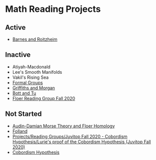 # Math Reading Projects

## Active
- [Barnes and Roitzheim](Projects/Book%20Notes/Barnes_and_Roitzheim/Barnes_and_Roitzheim.md)

## Inactive
- Atiyah-Macdonald
- Lee's Smooth Manifolds
- Vakil's Rising Sea
- [Formal Groups](Projects/Independent%20Study/Formal_Groups_and_Spectra/Formal_Groups.md)
- [Griffiths and Morgan](Projects/Book%20Notes/Griffiths_Morgan/GriffithsAndMorgan.md)
- [Bott and Tu](Projects/Book%20Notes/Bott_Tu/02-01-18%20Bott%20and%20Tu%20Applications%20of%20Spectral%20Sequences.md)
- [Floer Reading Group Fall 2020](Unsorted/Floer%20Reading%20Group%20Fall%202020.md)

## Not Started
- [Audin-Damian Morse Theory and Floer Homology](Projects/Book%20Notes/Audin-Damian%20Morse%20Theory%20and%20Floer%20Homology/Audin-Damian%20Morse%20Theory%20and%20Floer%20Homology.md)
- [Folland](Projects/Book%20Notes/Folland/Folland.md)
- [Projects/Reading Groups/Juvitop Fall 2020 - Cobordism Hypothesis/Lurie's proof of the Cobordism Hypothesis (Juvitop Fall 2020)](Projects/Reading%20Groups/Juvitop%20Fall%202020%20-%20Cobordism%20Hypothesis/Lurie's%20proof%20of%20the%20Cobordism%20Hypothesis%20(Juvitop%20Fall%202020).md)
- [Cobordism Hypothesis](Projects/Reading%20Groups/Juvitop%20Fall%202020%20-%20Cobordism%20Hypothesis/Cobordism%20Hypothesis.md)